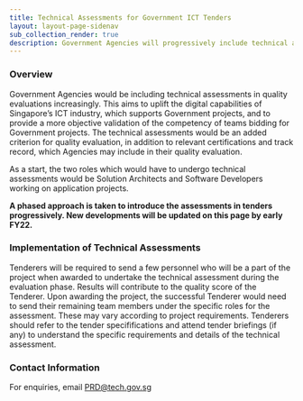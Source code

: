 ```yaml
---
title: Technical Assessments for Government ICT Tenders
layout: layout-page-sidenav
sub_collection_render: true
description: Government Agencies will progressively include technical assessments in quality evaluations of tenderers bidding for Government ICT projects.
---
```


### Overview

Government Agencies would be including technical assessments in quality evaluations increasingly. This aims to uplift the digital capabilities of Singapore’s ICT industry, which supports Government projects, and to provide a more objective validation of the competency of teams bidding for Government projects. The technical assessments would be an added criterion for quality evaluation, in addition to relevant certifications and track record, which Agencies may include in their quality evaluation.

As a start, the two roles which would have to undergo technical assessments would be Solution Architects and Software Developers working on application projects.

**A phased approach is taken to introduce the assessments in tenders progressively. New developments will be updated on this page by early FY22.**

### Implementation of Technical Assessments

Tenderers will be required to send a few personnel who will be a part of the project when awarded to undertake the technical assessment during the evaluation phase. Results will contribute to the quality score of the Tenderer. Upon awarding the project, the successful Tenderer would need to send their remaining team members under the specific roles for the assessment. These may vary according to project requirements. Tenderers should refer to the tender specififications and attend tender briefings (if any) to understand the specific requirements and details of the technical assessment.

### Contact Information

For enquiries, email <PRD@tech.gov.sg>
